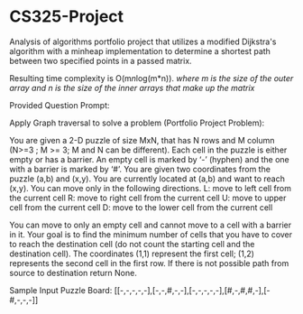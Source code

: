 # CS325-Project
Analysis of algorithms portfolio project that utilizes a modified Dijkstra's algorithm with a minheap implementation to determine a shortest path between two specified points in a passed matrix.

Resulting time complexity is O(m*n*log(m*n)).
_where m is the size of the outer array and n is the size of the inner arrays that make up the matrix_

Provided Question Prompt:

Apply Graph traversal to solve a problem (Portfolio Project Problem):

You are given a 2-D puzzle of size MxN, that has N rows and M column (N>=3 ; M >= 3; M and N can be different). Each cell in the puzzle is either empty or has a barrier. An empty cell is marked by ‘-’ (hyphen) and the one with a barrier is marked by ‘#’. You are given two coordinates from the puzzle (a,b) and (x,y). You are currently located at (a,b) and want to reach (x,y). You can move only in the following directions.
  L: move to left cell from the current cell
  R: move to right cell from the current cell
  U: move to upper cell from the current cell
  D: move to the lower cell from the current cell


You can move to only an empty cell and cannot move to a cell with a barrier in it. Your goal is to find the minimum number of cells that you have to cover to reach the destination cell (do not count the starting cell and the destination cell). The coordinates (1,1) represent the first cell; (1,2) represents the second cell in the first row. If there is not possible path from source to destination return None.

Sample Input Puzzle Board: [[-,-,-,-,-],[-,-,#,-,-],[-,-,-,-,-],[#,-,#,#,-],[-#,-,-,-]]

